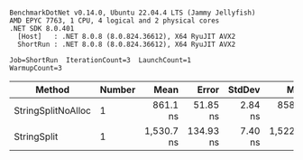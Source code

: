 ```

BenchmarkDotNet v0.14.0, Ubuntu 22.04.4 LTS (Jammy Jellyfish)
AMD EPYC 7763, 1 CPU, 4 logical and 2 physical cores
.NET SDK 8.0.401
  [Host]   : .NET 8.0.8 (8.0.824.36612), X64 RyuJIT AVX2
  ShortRun : .NET 8.0.8 (8.0.824.36612), X64 RyuJIT AVX2

Job=ShortRun  IterationCount=3  LaunchCount=1  
WarmupCount=3  

```
| Method             | Number | Mean       | Error     | StdDev  | Min        | Max        | Gen0   | Allocated |
|------------------- |------- |-----------:|----------:|--------:|-----------:|-----------:|-------:|----------:|
| StringSplitNoAlloc | 1      |   861.1 ns |  51.85 ns | 2.84 ns |   858.0 ns |   863.6 ns |      - |         - |
| StringSplit        | 1      | 1,530.7 ns | 134.93 ns | 7.40 ns | 1,522.2 ns | 1,535.7 ns | 0.0381 |    3208 B |
